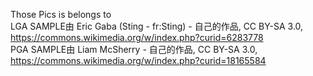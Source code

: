 Those Pics is belongs to  
LGA SAMPLE由 Eric Gaba (Sting - fr:Sting) - 自己的作品, CC BY-SA 3.0, https://commons.wikimedia.org/w/index.php?curid=6283778  
PGA SAMPLE由 Liam McSherry - 自己的作品, CC BY-SA 3.0, https://commons.wikimedia.org/w/index.php?curid=18165584  
